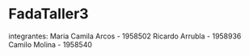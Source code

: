 # FadaTaller3
integrantes:
Maria Camila Arcos - 1958502
Ricardo Arrubla - 1958936
Camilo Molina - 1958540
